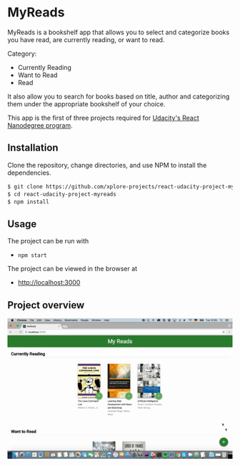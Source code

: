 # MyReads

MyReads is a bookshelf app that allows you to select and categorize books you have read, are currently reading, or want to read.

Category:

- Currently Reading
- Want to Read
- Read

It also allow you to search for books based on title, author and categorizing them under the appropriate bookshelf of your choice.

This app is the first of three projects required for [Udacity's React Nanodegree program](https://www.udacity.com/course/react-nanodegree--nd019).

## Installation

Clone the repository, change directories, and use NPM to install the dependencies.

```bash
$ git clone https://github.com/xplore-projects/react-udacity-project-myreads.git
$ cd react-udacity-project-myreads
$ npm install
```

## Usage

The project can be run with

- `npm start`

The project can be viewed in the browser at

- [http://localhost:3000](http://localhost:3000)

## Project overview

![](correct-use-of-state.gif)
